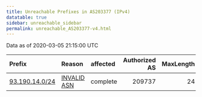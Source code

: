 ```yaml
---
title: Unreachable Prefixes in AS203377 (IPv4)
datatable: true
sidebar: unreachable_sidebar
permalink: unreachable_AS203377-v4.html
---
```


Data as of 2020-03-05 21:15:00 UTC


<div class="datatable-begin"></div>

| Prefix                                                 | Reason                                                                                                 | affected   |   Authorized AS |   MaxLength | Anchor                                         |   unreachable /24s |
|:-------------------------------------------------------|:-------------------------------------------------------------------------------------------------------|:-----------|----------------:|------------:|:-----------------------------------------------|-------------------:|
| [93.190.14.0/24](https://stat.ripe.net/93.190.14.0/24) | [INVALID ASN](https://rpki-validator.ripe.net/announcement-preview?asn=AS203377&prefix=93.190.14.0/24) | complete   |          209737 |          24 | [RIPE](unreachable_RIPE_NCC_RPKI_Root-v4.html) |                  1 |

<div class="datatable-end"></div>